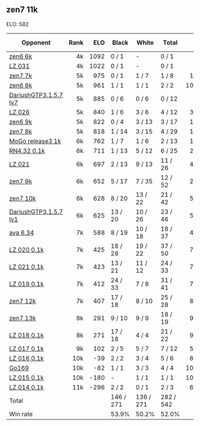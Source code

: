 ## zen7 11k ##

ELO: 582

Opponent | Rank | ELO | Black | White | Total | Win rate
---------|-----:|----:|-------|-------|-------|-------:
[zen6 6k](zen6%206k.md) | 4k | 1092 | 0 / 1 | - | 0 / 1 | 0.0%
[LZ 031](LZ%20031.md) | 4k | 1022 | 0 / 1 | - | 0 / 1 | 0.0%
[zen7 7k](zen7%207k.md) | 5k | 975 | 0 / 1 | 1 / 7 | 1 / 8 | 12.5%
[zen6 8k](zen6%208k.md) | 5k | 961 | 1 / 1 | 1 / 1 | 2 / 2 | 100.0%
[DariushGTP3.1.5.7 lv7](DariushGTP3.1.5.7%20lv7.md) | 5k | 885 | 0 / 6 | 0 / 6 | 0 / 12 | 0.0%
[LZ 026](LZ%20026.md) | 5k | 840 | 1 / 6 | 3 / 6 | 4 / 12 | 33.3%
[zen6 9k](zen6%209k.md) | 5k | 822 | 0 / 4 | 3 / 13 | 3 / 17 | 17.6%
[zen7 8k](zen7%208k.md) | 5k | 818 | 1 / 14 | 3 / 15 | 4 / 29 | 13.8%
[MoGo release3 1k](MoGo%20release3%201k.md) | 6k | 762 | 1 / 7 | 1 / 6 | 2 / 13 | 15.4%
[RN4.32 0.1k](RN4.32%200.1k.md) | 6k | 711 | 1 / 13 | 5 / 12 | 6 / 25 | 24.0%
[LZ 021](LZ%20021.md) | 6k | 697 | 2 / 13 | 9 / 13 | 11 / 26 | 42.3%
[zen7 9k](zen7%209k.md) | 6k | 652 | 5 / 17 | 7 / 35 | 12 / 52 | 23.1%
[zen7 10k](zen7%2010k.md) | 6k | 628 | 8 / 20 | 13 / 22 | 21 / 42 | 50.0%
[DariushGTP3.1.5.7 lv1](DariushGTP3.1.5.7%20lv1.md) | 6k | 625 | 13 / 20 | 10 / 26 | 23 / 46 | 50.0%
[aya 6.34](aya%206.34.md) | 7k | 588 | 8 / 19 | 10 / 18 | 18 / 37 | 48.6%
[LZ 020 0.1k](LZ%20020%200.1k.md) | 7k | 425 | 18 / 28 | 19 / 22 | 37 / 50 | 74.0%
[LZ 021 0.1k](LZ%20021%200.1k.md) | 7k | 423 | 13 / 21 | 11 / 12 | 24 / 33 | 72.7%
[LZ 019 0.1k](LZ%20019%200.1k.md) | 7k | 412 | 24 / 33 | 7 / 8 | 31 / 41 | 75.6%
[zen7 12k](zen7%2012k.md) | 7k | 407 | 17 / 18 | 8 / 10 | 25 / 28 | 89.3%
[zen7 13k](zen7%2013k.md) | 8k | 291 | 9 / 10 | 9 / 9 | 18 / 19 | 94.7%
[LZ 018 0.1k](LZ%20018%200.1k.md) | 8k | 271 | 17 / 18 | 4 / 4 | 21 / 22 | 95.5%
[LZ 017 0.1k](LZ%20017%200.1k.md) | 9k | 102 | 2 / 5 | 5 / 7 | 7 / 12 | 58.3%
[LZ 016 0.1k](LZ%20016%200.1k.md) | 10k | -39 | 2 / 2 | 3 / 4 | 5 / 6 | 83.3%
[Go169](Go169.md) | 10k | -82 | 1 / 1 | 3 / 3 | 4 / 4 | 100.0%
[LZ 015 0.1k](LZ%20015%200.1k.md) | 10k | -180 | - | 1 / 1 | 1 / 1 | 100.0%
[LZ 014 0.1k](LZ%20014%200.1k.md) | 11k | -296 | 2 / 2 | 0 / 1 | 2 / 3 | 66.7%
Total | | | 146 / 271 | 136 / 271 | 282 / 542 | 
Win rate| | | 53.9% | 50.2% | 52.0% | 
